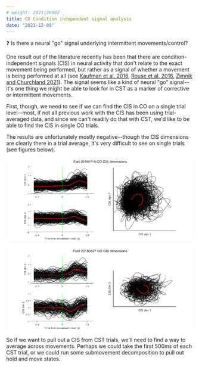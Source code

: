 ```yaml
---
# weight: 2021120902
title: CO Condition independent signal analysis
date: "2021-12-09"
---
```


:question: Is there a neural "go" signal underlying intermittent movements/control?

One result out of the literature recently has been that there are condition-independent signals (CIS) in neural activity that don't relate to the exact movement being performed, but rather as a signal of whether a movement is being performed at all (see [Kaufman et al. 2016](https://doi.org/10.1523/eneuro.0085-16.2016), [Rouse et al. 2018](https://doi.org/10.1101/453746), [Zimnik and Churchland 2021](https://doi.org/10.1038/s41593-021-00798-5)). The signal seems like a kind of neural "go" signal--it's one thing we might be able to look for in CST as a marker of corrective or intermittent movements.

First, though, we need to see if we can find the CIS in CO on a single trial level--most, if not all previous work with the CIS has been using trial-averaged data, and since we can't readily do that with CST, we'd like to be able to find the CIS in single CO trials.

The results are unfortunately mostly negative--though the CIS dimensions are clearly there in a trial average, it's very difficult to see on single trials (see figures below).

![Earl CIS activity](figs/20211203_Earl20190716_CO_CISdimactivity.png)

![Ford CIS activity](figs/20211203_Ford20180627_CO_CISdimactivity.png)

So if we want to pull out a CIS from CST trials, we'll need to find a way to average across movements. Perhaps we could take the first 500ms of each CST trial, or we could run some submovement decomposition to pull out hold and move states.
